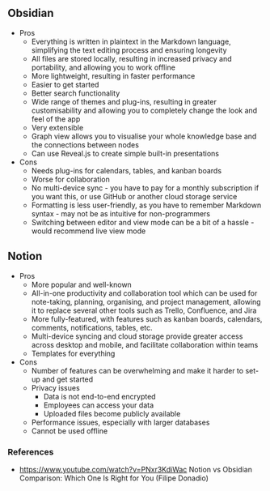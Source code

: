 ## Obsidian

- Pros
	- Everything is written in plaintext in the Markdown language, simplifying the text editing process and ensuring longevity
	- All files are stored locally, resulting in increased privacy and portability, and allowing you to work offline
	- More lightweight, resulting in faster performance
	- Easier to get started
	- Better search functionality
	- Wide range of themes and plug-ins, resulting in greater customisability and allowing you to completely change the look and feel of the app
	- Very extensible
	- Graph view allows you to visualise your whole knowledge base and the connections between nodes
	- Can use Reveal.js to create simple built-in presentations 
- Cons
	- Needs plug-ins for calendars, tables, and kanban boards
	- Worse for collaboration
	- No multi-device sync - you have to pay for a monthly subscription if you want this, or use GitHub or another cloud storage service 
	- Formatting is less user-friendly, as you have to remember Markdown syntax - may not be as intuitive for non-programmers
	- Switching between editor and view mode can be a bit of a hassle - would recommend live view mode

## Notion

- Pros
	- More popular and well-known
	- All-in-one productivity and collaboration tool which can be used for note-taking, planning, organising, and project management, allowing it to replace several other tools such as Trello, Confluence, and Jira
	- More fully-featured, with features such as kanban boards, calendars, comments, notifications, tables, etc.
	- Multi-device syncing and cloud storage provide greater access across desktop and mobile, and facilitate collaboration within teams
	- Templates for everything
- Cons
	- Number of features can be overwhelming and make it harder to set-up and get started
	- Privacy issues
		- Data is not end-to-end encrypted
		- Employees can access your data
		- Uploaded files become publicly available
	- Performance issues, especially with larger databases
	- Cannot be used offline


### References

- https://www.youtube.com/watch?v=PNxr3KdiWac Notion vs Obsidian Comparison: Which One Is Right for You (Filipe Donadio)